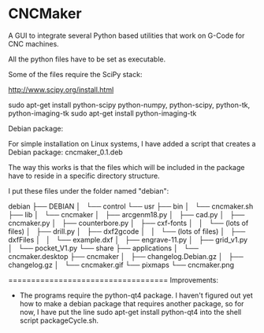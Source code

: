 # CNCMaker

A GUI to integrate several Python based utilities that work on G-Code for CNC machines.

All the python files have to be set as executable.

Some of the files require the SciPy stack:

http://www.scipy.org/install.html

sudo apt-get install python-scipy
 python-numpy, python-scipy, python-tk, python-imaging-tk
sudo apt-get install python-imaging-tk


Debian package:

For simple installation on Linux systems, I have added a script that creates a Debian package: cncmaker_0.1.deb

The way this works is that the files which will be included in the package have to reside in a specific directory structure.

I put these files under the folder named "debian":

debian
├── DEBIAN
│   └── control
└── usr
    ├── bin
    │   └── cncmaker.sh
    ├── lib
    │   └── cncmaker
    │       ├── arcgenm18.py
    │       ├── cad.py
    │       ├── cncmaker.py
    │       ├── counterbore.py
    │       ├── cxf-fonts
    │       │   └── (lots of files)
    │       ├── drill.py
    │       ├── dxf2gcode
    │       │   └── (lots of files)
    │       ├── dxfFiles
    │       │   └── example.dxf
    │       ├── engrave-11.py
    │       ├── grid_v1.py
    │       └── pocket_V1.py
    └── share
        ├── applications
        │   └── cncmaker.desktop
        ├── cncmaker
        │   ├── changelog.Debian.gz
        │   ├── changelog.gz
        │   └── cncmaker.gif
        └── pixmaps
            └── cncmaker.png

===================================
Improvements:
- The programs require the python-qt4 package. I haven't figured out yet how to make a debian package that requires another package, so for now, I have put the line
sudo apt-get install python-qt4
into the shell script packageCycle.sh.



